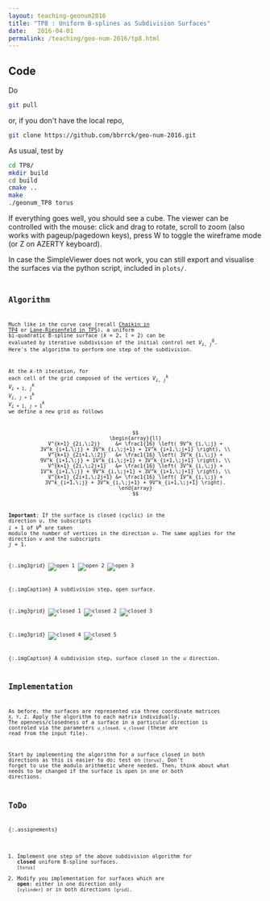 ```yaml
---
layout: teaching-geonum2016
title: "TP8 : Uniform B-splines as Subdivision Surfaces"
date:   2016-04-01
permalink: /teaching/geo-num-2016/tp8.html
---
```


## Code
Do
```bash
git pull
```
or, if you don't have the local repo,
```bash
git clone https://github.com/bbrrck/geo-num-2016.git
```
As usual, test by
```bash
cd TP8/
mkdir build
cd build
cmake ..
make
./geonum_TP8 torus
```

If everything goes well, you should see a cube. The viewer can be controlled with the mouse: click and drag to rotate, scroll to zoom (also works with pageup/pagedown keys), press W to toggle the wireframe mode (or Z on AZERTY keyboard).

In case the SimpleViewer does not work, you can still export and visualise the surfaces via the python script, included in <code>plots/<code>.

## Algorithm
Much like in the curve case (recall [Chaikin in TP4](tp4.html) or [Lane-Riesenfeld in TP5](tp5.html)),
a uniform bi-quadratic B-spline surface ($k=2,l=2$) can be evaluated by iterative subdivision
of the initial control net $V^0_{i,\;j}$. Here's the algorithm to perform one step of the subdivision.

At the $k$-th iteration, for each cell of the grid composed of the vertices
$V^k_{i,\;j}$
$V^k_{i+1,\;j}$
$V^k_{i,\;j+1}$
$V^k_{i+1,\;j+1}$
we define a new grid as follows

$$
\begin{array}{ll}
 V^{k+1}_{2i,\;2j}     &= \frac1{16} \left( 9V^k_{i,\;j} + 3V^k_{i+1,\;j} + 3V^k_{i,\;j+1} + 1V^k_{i+1,\;j+1} \right), \\
 V^{k+1}_{2i+1,\;2j}   &= \frac1{16} \left( 3V^k_{i,\;j} + 9V^k_{i+1,\;j} + 1V^k_{i,\;j+1} + 3V^k_{i+1,\;j+1} \right), \\
 V^{k+1}_{2i,\;2j+1}   &= \frac1{16} \left( 3V^k_{i,\;j} + 1V^k_{i+1,\;j} + 9V^k_{i,\;j+1} + 3V^k_{i+1,\;j+1} \right), \\
 V^{k+1}_{2i+1,\;2j+1} &= \frac1{16} \left( 1V^k_{i,\;j} + 3V^k_{i+1,\;j} + 3V^k_{i,\;j+1} + 9V^k_{i+1,\;j+1} \right).
\end{array}
$$

**Important**: If the surface is closed (cyclic) in the direction $u$, the subscripts $\scriptstyle i+1$ of $V^k$ are taken modulo the number of vertices in the direction $u$. The same applies for the direction $v$ and the subscripts $\scriptstyle j+1$.

{:.img3grid}
![open 1](/assets/geo-num-2016/tp8/open/1.png)
![open 2](/assets/geo-num-2016/tp8/open/2.png)
![open 3](/assets/geo-num-2016/tp8/open/3.png)

{:.imgCaption}
A subdivision step, open surface.

{:.img3grid}
![closed 1](/assets/geo-num-2016/tp8/closed/1.png)
![closed 2](/assets/geo-num-2016/tp8/closed/2.png)
![closed 3](/assets/geo-num-2016/tp8/closed/3.png)

{:.img3grid}
![closed 4](/assets/geo-num-2016/tp8/closed/4.png)
![closed 5](/assets/geo-num-2016/tp8/closed/5.png)

{:.imgCaption}
A subdivision step, surface closed in the $u$ direction.


## Implementation
As before, the surfaces are represented via three coordinate matrices <code>X, Y, Z</code>. Apply the algorithm to each matrix individually.
The openness/closedness of a surface in a particular direction is controled via the parameters <code>u_closed, v_closed</code> (these are read from the input file).

Start by implementing the algorithm for a surface closed in both directions as this is easier to do; test on <code>[torus]</code>. Don't forget to use the modulo arithmetic where needed. Then, think about what needs to be changed if the surface is open in one or both directions.


## ToDo

{:.assignements}
1. Implement one step of the above subdivision algorithm for **closed** uniform B-spline surfaces. <code>[torus]</code>
2. Modify you implementation for surfaces which are **open**: either in one direction only <code>[cylinder]</code>
or in both directions <code>[grid]</code>.

<br />
